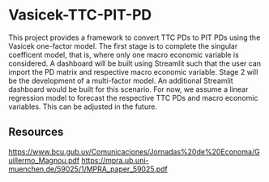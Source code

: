 # Vasicek-TTC-PIT-PD

This project provides a framework to convert TTC PDs to PIT PDs using the Vasicek one-factor model. The first stage is to complete the singular coefficent model, that is, where only one macro economic variable is considered. A dashboard will be built using Streamlit such that the user can import the PD matrix and respective macro economic variable. Stage 2 will be the development of a multi-factor model. An additional Streamlit dashboard would be built for this scenario. For now, we assume a linear regression model to forecast the respective TTC PDs and macro economic variables. This can be adjusted in the future.

## Resources
https://www.bcu.gub.uy/Comunicaciones/Jornadas%20de%20Economa/Guillermo_Magnou.pdf
https://mpra.ub.uni-muenchen.de/59025/1/MPRA_paper_59025.pdf
